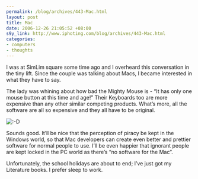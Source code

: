 ```yaml
--- 
permalink: /blog/archives/443-Mac.html
layout: post
title: Mac
date: 2006-12-26 21:05:52 +08:00
s9y_link: http://www.iphoting.com/blog/archives/443-Mac.html
categories: 
- computers
- thoughts
---
```

<p class="whiteline"><p>I was at SimLim square some time ago and I overheard this conversation in the tiny lift. Since the couple was talking about Macs, I became interested in what they have to say.</p>
</p><p class="whiteline"><p>The lady was whining about how bad the Mighty Mouse is - &#8220;It has only one mouse button at this time and age!&#8221; Their Keyboards too are more expensive than any other similar competing products. What&#8217;s more, all the software are all so expensive and they all have to be original.</p>
</p><p class="whiteline"><p><img src="http://static-s3.iphoting.com/blog/templates/default/img/emoticons/laugh.png" alt=":-D" style="display: inline; vertical-align: bottom;" class="emoticon" /></p>
</p><p class="whiteline"><p>Sounds good. It&#8217;ll be nice that the perception of piracy be kept in the Windows world, so that Mac developers can create even better and prettier software for normal people to use. I&#8217;ll be even happier that ignorant people are kept locked in the PC world as there&#8217;s &#8220;no software for the Mac&#8221;.</p>
</p><p class="break"><p>Unfortunately, the school holidays are about to end; I&#8217;ve just got my Literature books. I prefer sleep to work.</p></p>
